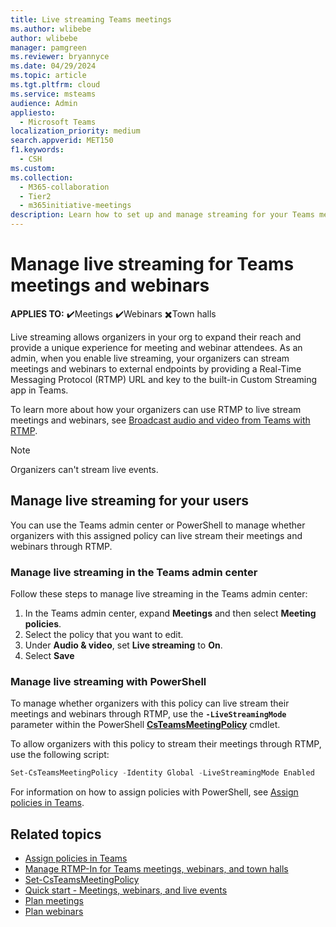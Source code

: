 ```yaml
---
title: Live streaming Teams meetings
ms.author: wlibebe
author: wlibebe
manager: pamgreen
ms.reviewer: bryannyce
ms.date: 04/29/2024
ms.topic: article
ms.tgt.pltfrm: cloud
ms.service: msteams
audience: Admin
appliesto: 
  - Microsoft Teams
localization_priority: medium
search.appverid: MET150
f1.keywords: 
  - CSH
ms.custom: 
ms.collection: 
  - M365-collaboration
  - Tier2
  - m365initiative-meetings
description: Learn how to set up and manage streaming for your Teams meetings.
---
```


# Manage live streaming for Teams meetings and webinars

**APPLIES TO:** ✔️Meetings ✔️Webinars ✖️Town halls

Live streaming allows organizers in your org to expand their reach and provide a unique experience for meeting and webinar attendees. As an admin, when you enable live streaming, your organizers can stream meetings and webinars to external endpoints by providing a Real-Time Messaging Protocol (RTMP) URL and key to the built-in Custom Streaming app in Teams.

To learn more about how your organizers can use RTMP to live stream meetings and webinars, see [Broadcast audio and video from Teams with RTMP](https://support.microsoft.com/office/broadcast-audio-and-video-from-teams-with-rtmp-11d5707b-88bf-411c-aff1-f8d85cab58a0).

> [!NOTE]
> Organizers can't stream live events.

## Manage live streaming for your users

You can use the Teams admin center or PowerShell to manage whether organizers with this assigned policy can live stream their meetings and webinars through RTMP.

### Manage live streaming in the Teams admin center

Follow these steps to manage live streaming in the Teams admin center:

1. In the Teams admin center, expand **Meetings** and then select **Meeting policies**.
1. Select the policy that you want to edit.
1. Under **Audio & video**, set **Live streaming** to **On**.
1. Select **Save**

### Manage live streaming with PowerShell

To manage whether organizers with this policy can live stream their meetings and webinars through RTMP, use the **`-LiveStreamingMode`** parameter within the PowerShell [**CsTeamsMeetingPolicy**](/powershell/module/teams/set-csteamsmeetingpolicy) cmdlet.

To allow organizers with this policy to stream their meetings through RTMP, use the following script:

```PowerShell
Set-CsTeamsMeetingPolicy -Identity Global -LiveStreamingMode Enabled
```

For information on how to assign policies with PowerShell, see [Assign policies in Teams](policy-assignment-overview.md).

## Related topics

- [Assign policies in Teams](policy-assignment-overview.md)
- [Manage RTMP-In for Teams meetings, webinars, and town halls](meetings-rtmp-in.md)
- [Set-CsTeamsMeetingPolicy](/powershell/module/teams/set-csteamsmeetingpolicy)
- [Quick start - Meetings, webinars, and live events](quick-start-meetings-live-events.md)
- [Plan meetings](plan-meetings-external-participants.md)
- [Plan webinars](plan-webinars.md)
